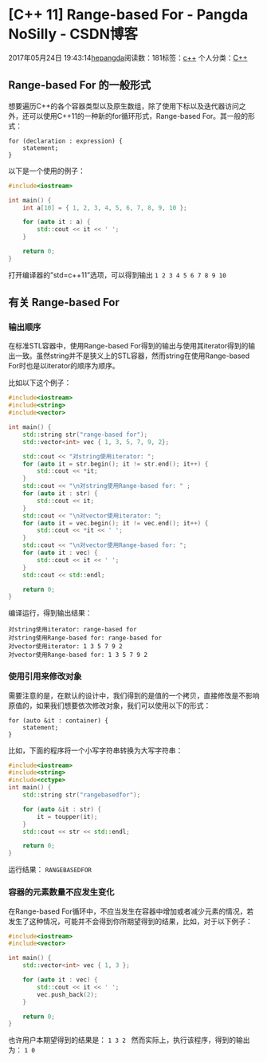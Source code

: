 # [C++ 11] Range-based For - Pangda NoSilly - CSDN博客

2017年05月24日 19:43:14[hepangda](https://me.csdn.net/hepangda)阅读数：181标签：[c++](https://so.csdn.net/so/search/s.do?q=c++&t=blog)
个人分类：[C++](https://blog.csdn.net/hepangda/article/category/6946147)



## Range-based For 的一般形式

想要遍历C++的各个容器类型以及原生数组，除了使用下标以及迭代器访问之外，还可以使用C++11的一种新的for循环形式，Range-based For。其一般的形式：

```
for (declaration : expression) {
    statement;
}
```

以下是一个使用的例子：

```cpp
#include<iostream>

int main() {
    int a[10] = { 1, 2, 3, 4, 5, 6, 7, 8, 9, 10 };

    for (auto it : a) {
        std::cout << it << ' ';
    }

    return 0;
}
```

打开编译器的”std=c++11”选项，可以得到输出
`1 2 3 4 5 6 7 8 9 10`
## 有关 Range-based For

### 输出顺序

在标准STL容器中，使用Range-based For得到的输出与使用其iterator得到的输出一致。虽然string并不是狭义上的STL容器，然而string在使用Range-based For时也是以iterator的顺序为顺序。 

比如以下这个例子：

```cpp
#include<iostream>
#include<string>
#include<vector>

int main() {
    std::string str("range-based for");
    std::vector<int> vec { 1, 3, 5, 7, 9, 2};

    std::cout << "对string使用iterator: ";
    for (auto it = str.begin(); it != str.end(); it++) {
        std::cout << *it;
    }
    std::cout << "\n对string使用Range-based for: " ;
    for (auto it : str) {
        std::cout << it;
    }
    std::cout << "\n对vector使用iterator: ";
    for (auto it = vec.begin(); it != vec.end(); it++) {
        std::cout << *it << ' ';
    }
    std::cout << "\n对vector使用Range-based for: ";
    for (auto it : vec) {
        std::cout << it << ' ';
    }
    std::cout << std::endl;

    return 0;
}
```

编译运行，得到输出结果：

```
对string使用iterator: range-based for
对string使用Range-based for: range-based for
对vector使用iterator: 1 3 5 7 9 2
对vector使用Range-based for: 1 3 5 7 9 2
```

### 使用引用来修改对象

需要注意的是，在默认的设计中，我们得到的是值的一个拷贝，直接修改是不影响原值的，如果我们想要依次修改对象，我们可以使用以下的形式：

```
for (auto &it : container) {
    statement;
}
```

比如，下面的程序将一个小写字符串转换为大写字符串：

```cpp
#include<iostream>
#include<string>
#include<cctype>
int main() {
    std::string str("rangebasedfor");

    for (auto &it : str) {
        it = toupper(it);
    }
    std::cout << str << std::endl;

    return 0;
}
```

运行结果：
`RANGEBASEDFOR`
### 容器的元素数量不应发生变化

在Range-based For循环中，不应当发生在容器中增加或者减少元素的情况，若发生了这种情况，可能并不会得到你所期望得到的结果，比如，对于以下例子：

```cpp
#include<iostream>
#include<vector>

int main() {
    std::vector<int> vec { 1, 3 };

    for (auto it : vec) {
        std::cout << it << ' ';
        vec.push_back(2);
    }

    return 0;
}
```

也许用户本期望得到的结果是：
`1 3 2 `
然而实际上，执行该程序，得到的输出为：
`1 0 `

